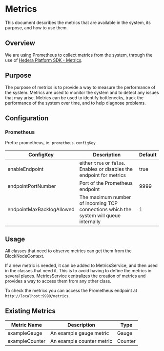 # Metrics
This document describes the metrics that are available in the system, its purpose, and how to use them.

## Overview
We are using Prometheus to collect metrics from the system, through the use of [Hedera Platform SDK - Metrics](https://github.com/hashgraph/hedera-services/blob/develop/platform-sdk/docs/base/metrics/metrics.md).


## Purpose

The purpose of metrics is to provide a way to measure the performance of the system. Metrics are used to monitor the system and to detect any issues that may arise. Metrics can be used to identify bottlenecks, track the performance of the system over time, and to help diagnose problems.

## Configuration

### Prometheus

Prefix: prometheus, ie. `prometheus.configKey`

| ConfigKey                  | Description                                                                           | Default     |
|----------------------------|---------------------------------------------------------------------------------------|-------------|
| enableEndpoint             | either `true` or `false`. Enables or disables the endpoint for metrics                | true        |
| endpointPortNumber         | Port of the Prometheus endpoint                                                       | 9999        |
| endpointMaxBacklogAllowed  | The maximum number of incoming TCP connections which the system will queue internally | 1           |

## Usage
All classes that need to observe metrics can get them from the BlockNodeContext.

If a new metric is needed, it can be added to MetricsService, and then used in the classes that need it. This is to avoid having to define the metrics in several places.
MetricsService centralizes the creation of metrics and provides a way to access them from any other class.

To check the metrics you can access the Prometheus endpoint at `http://localhost:9999/metrics`.

## Existing Metrics

| Metric Name    | Description               | Type    |
|----------------|---------------------------|---------|
| exampleGauge   | An example gauge metric   | Gauge   |
| exampleCounter | An example counter metric | Counter |
